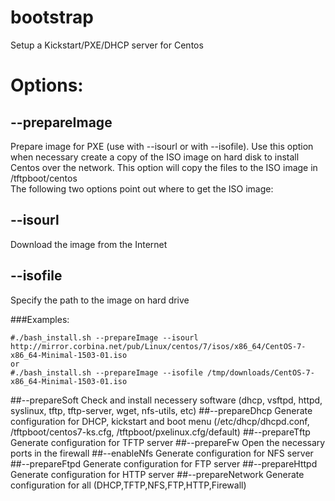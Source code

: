# bootstrap
Setup a Kickstart/PXE/DHCP server for Centos

# Options:

## --prepareImage
Prepare image for PXE (use with --isourl or with --isofile).  Use this option when necessary create a copy of the ISO image on hard disk to install Centos over the network. This option will copy the files to the ISO image in /tftpboot/centos<br> 
The following two options point out where to get the ISO image:<br>

##  --isourl <url>
Download the image from the Internet<br>

##  --isofile <file>
Specify the path to the image on hard drive <br>

###Examples:
```
#./bash_install.sh --prepareImage --isourl http://mirror.corbina.net/pub/Linux/centos/7/isos/x86_64/CentOS-7-x86_64-Minimal-1503-01.iso
or
#./bash_install.sh --prepareImage --isofile /tmp/downloads/CentOS-7-x86_64-Minimal-1503-01.iso
```
##--prepareSoft
Check and install necessery software (dhcp, vsftpd, httpd, syslinux, tftp, tftp-server, wget, nfs-utils, etc)
##--prepareDhcp
Generate configuration for DHCP, kickstart and boot menu (/etc/dhcp/dhcpd.conf, /tftpboot/centos7-ks.cfg, /tftpboot/pxelinux.cfg/default)
##--prepareTftp
Generate configuration for TFTP server
##--prepareFw
Open the necessary ports in the firewall
##--enableNfs
Generate configuration for NFS server
##--prepareFtpd
Generate configuration for FTP server
##--prepareHttpd
Generate configuration for HTTP server
##--prepareNetwork
Generate configuration for all (DHCP,TFTP,NFS,FTP,HTTP,Firewall)
    

